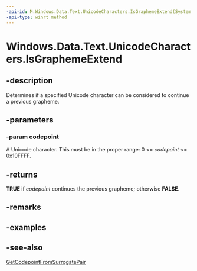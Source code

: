 ----api-id: M:Windows.Data.Text.UnicodeCharacters.IsGraphemeExtend(System.UInt32)
-api-type: winrt method
---<!-- Method syntaxpublic bool IsGraphemeExtend(System.UInt32 codepoint)--># Windows.Data.Text.UnicodeCharacters.IsGraphemeExtend## -descriptionDetermines if a specified Unicode character can be considered to continue a previous grapheme.## -parameters### -param codepointA Unicode character. This must be in the proper range: 0 &lt;= *codepoint* &lt;= 0x10FFFF.## -returns**TRUE** if *codepoint* continues the previous grapheme; otherwise **FALSE**.## -remarks## -examples## -see-also[GetCodepointFromSurrogatePair](unicodecharacters_getcodepointfromsurrogatepair.md)
